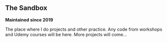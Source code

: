 ## The Sandbox

**Maintained since 2019**

The place where I do projects and other practice. Any code from workshops and Udemy courses will be here. More projects will come...
